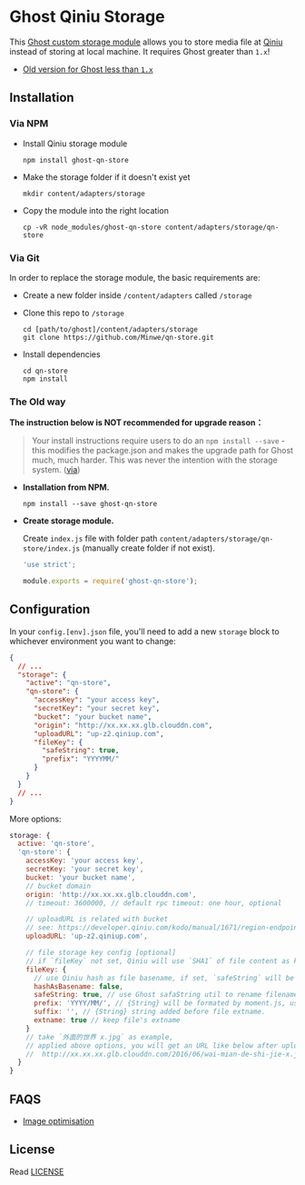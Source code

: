 # Ghost Qiniu Storage

This [Ghost custom storage module](https://github.com/TryGhost/Ghost/wiki/Using-a-custom-storage-module) allows you to store media file at [Qiniu](http://www.qiniu.com/) instead of storing at local machine. It requires Ghost greater than `1.x`!

- [Old version for Ghost less than `1.x`](https://github.com/minwe/qn-store/tree/1.x)

## Installation

### Via NPM

- Install Qiniu storage module

  ```
  npm install ghost-qn-store
  ```
- Make the storage folder if it doesn't exist yet

  ```
  mkdir content/adapters/storage
  ```
- Copy the module into the right location

  ```
  cp -vR node_modules/ghost-qn-store content/adapters/storage/qn-store
  ```

### Via Git

In order to replace the storage module, the basic requirements are:

- Create a new folder inside `/content/adapters` called `/storage`

- Clone this repo to `/storage`

  ```
  cd [path/to/ghost]/content/adapters/storage
  git clone https://github.com/Minwe/qn-store.git
  ```

- Install dependencies

  ```
  cd qn-store
  npm install
  ```

### The Old way

**The instruction below is NOT recommended for upgrade reason：**

> Your install instructions require users to do an `npm install --save` - this modifies the package.json and makes the upgrade path for Ghost much, much harder. This was never the intention with the storage system. ([via](https://github.com/minwe/qn-store/issues/6))

- **Installation from NPM.**
  
  ``` 
  npm install --save ghost-qn-store
  ```
  
- **Create storage module.**
  
  Create `index.js` file with folder path `content/adapters/storage/qn-store/index.js` (manually create folder if not exist).
  
  ``` javascript
  'use strict';
  
  module.exports = require('ghost-qn-store');
  
  ```

## Configuration

In your `config.[env].json` file, you'll need to add a new `storage` block to whichever environment you want to change:

```json
{
  // ...
  "storage": {
    "active": "qn-store",
    "qn-store": {
      "accessKey": "your access key",
      "secretKey": "your secret key",
      "bucket": "your bucket name",
      "origin": "http://xx.xx.xx.glb.clouddn.com",
      "uploadURL": "up-z2.qiniup.com",
      "fileKey": {
        "safeString": true,
        "prefix": "YYYYMM/"
      }
    }
  }
  // ...
}
```

More options: 

```javascript
storage: {
  active: 'qn-store',
  'qn-store': {
    accessKey: 'your access key',
    secretKey: 'your secret key',
    bucket: 'your bucket name',
    // bucket domain
    origin: 'http://xx.xx.xx.glb.clouddn.com',
    // timeout: 3600000, // default rpc timeout: one hour, optional

    // uploadURL is related with bucket
    // see: https://developer.qiniu.com/kodo/manual/1671/region-endpoint
    uploadURL: 'up-z2.qiniup.com',

    // file storage key config [optional]
    // if `fileKey` not set, Qiniu will use `SHA1` of file content as key.
    fileKey: {
      // use Qiniu hash as file basename, if set, `safeString` will be ignored
      hashAsBasename: false,
      safeString: true, // use Ghost safaString util to rename filename, e.g. Chinese to Pinyin
      prefix: 'YYYY/MM/', // {String} will be formated by moment.js, using `[]` to escape,
      suffix: '', // {String} string added before file extname.
      extname: true // keep file's extname
    }
    // take `外面的世界 x.jpg` as example,
    // applied above options, you will get an URL like below after uploaded:
    //  http://xx.xx.xx.glb.clouddn.com/2016/06/wai-mian-de-shi-jie-x.jpg
  }
}
```

## FAQS

- [Image optimisation](https://ghost.org/docs/concepts/config/#image-optimisation)

## License

Read [LICENSE](LICENSE)
